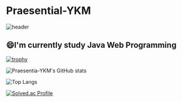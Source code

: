 # Praesential-YKM
<div>
  
![header](https://capsule-render.vercel.app/api?type=waving&color=timeauto&height=220&section=header&text=Praesentia-YKM's%20Profile&fontSize=70&fontColor=#00D8FF)

  <h2>😄I'm currently study Java Web Programming</h2>
</div>
<p>  
  
[![trophy](https://github-profile-trophy.vercel.app/?username=Praesentia-YKM)](https://github.com/ryo-ma/github-profile-trophy)

![Praesentia-YKM's GitHub stats](https://github-readme-stats.vercel.app/api?username=Praesentia-YKM&show_icons=true&theme=highcontrast)
  
![Top Langs](https://github-readme-stats.vercel.app/api/top-langs/?username=Praesentia-YKM&layout=compact&theme=tokyonight)
  
[![Solved.ac Profile](http://mazassumnida.wtf/api/v2/generate_badge?boj=ykm09160916)](https://solved.ac/ykm09160916/)
  
</p>
